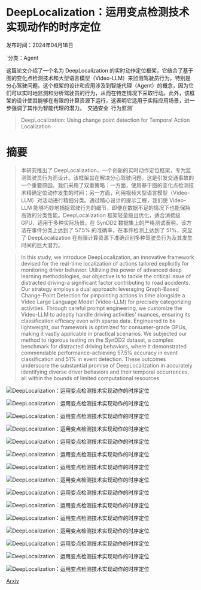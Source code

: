 # DeepLocalization：运用变点检测技术实现动作的时序定位

发布时间：2024年04月18日

`分类：Agent

这篇论文介绍了一个名为 DeepLocalization 的实时动作定位框架，它结合了基于图的变化点检测技术和大型语言模型（Video-LLM）来监测驾驶员行为，特别是分心驾驶问题。这个框架的设计和应用涉及到智能代理（Agent）的概念，因为它们可以实时地监测和分析驾驶员的行为，从而在特定情况下采取行动。此外，该框架的设计使其能够在有限的计算资源下运行，这表明它适用于实际应用场景，进一步强调了其作为智能代理的潜力。` `交通安全` `行为监测`

> DeepLocalization: Using change point detection for Temporal Action Localization

# 摘要

> 本研究推出了 DeepLocalization，一个创新的实时动作定位框架，专为监测驾驶员行为而设计。该框架旨在解决分心驾驶问题，这是引发交通事故的一个重要原因。我们采用了双重策略：一方面，使用基于图的变化点检测技术精确定位动作发生的时间；另一方面，利用视频大型语言模型（Video-LLM）对活动进行精细分类。通过精心设计的提示工程，我们使 Video-LLM 能够巧妙地捕捉驾驶行为的细节，即便在数据不足的情况下也能保持高效的分类性能。DeepLocalization 框架轻量级且优化，适合消费级 GPU，适用于多种实际场景。在 SynDD2 数据集上的严格测试表明，该方法在事件分类上达到了 57.5% 的准确率，在事件检测上达到了 51%，突显了 DeepLocalization 在有限计算资源下准确识别多种驾驶员行为及其发生时间的巨大潜力。

> In this study, we introduce DeepLocalization, an innovative framework devised for the real-time localization of actions tailored explicitly for monitoring driver behavior. Utilizing the power of advanced deep learning methodologies, our objective is to tackle the critical issue of distracted driving-a significant factor contributing to road accidents. Our strategy employs a dual approach: leveraging Graph-Based Change-Point Detection for pinpointing actions in time alongside a Video Large Language Model (Video-LLM) for precisely categorizing activities. Through careful prompt engineering, we customize the Video-LLM to adeptly handle driving activities' nuances, ensuring its classification efficacy even with sparse data. Engineered to be lightweight, our framework is optimized for consumer-grade GPUs, making it vastly applicable in practical scenarios. We subjected our method to rigorous testing on the SynDD2 dataset, a complex benchmark for distracted driving behaviors, where it demonstrated commendable performance-achieving 57.5% accuracy in event classification and 51% in event detection. These outcomes underscore the substantial promise of DeepLocalization in accurately identifying diverse driver behaviors and their temporal occurrences, all within the bounds of limited computational resources.

![DeepLocalization：运用变点检测技术实现动作的时序定位](../../../paper_images/2404.12258/x1.png)

![DeepLocalization：运用变点检测技术实现动作的时序定位](../../../paper_images/2404.12258/x2.png)

![DeepLocalization：运用变点检测技术实现动作的时序定位](../../../paper_images/2404.12258/x3.png)

![DeepLocalization：运用变点检测技术实现动作的时序定位](../../../paper_images/2404.12258/x4.png)

![DeepLocalization：运用变点检测技术实现动作的时序定位](../../../paper_images/2404.12258/x5.png)

![DeepLocalization：运用变点检测技术实现动作的时序定位](../../../paper_images/2404.12258/x6.png)

![DeepLocalization：运用变点检测技术实现动作的时序定位](../../../paper_images/2404.12258/x7.png)

![DeepLocalization：运用变点检测技术实现动作的时序定位](../../../paper_images/2404.12258/x8.png)

![DeepLocalization：运用变点检测技术实现动作的时序定位](../../../paper_images/2404.12258/x9.png)

![DeepLocalization：运用变点检测技术实现动作的时序定位](../../../paper_images/2404.12258/x10.png)

![DeepLocalization：运用变点检测技术实现动作的时序定位](../../../paper_images/2404.12258/x11.png)

![DeepLocalization：运用变点检测技术实现动作的时序定位](../../../paper_images/2404.12258/x12.png)

![DeepLocalization：运用变点检测技术实现动作的时序定位](../../../paper_images/2404.12258/x13.png)

![DeepLocalization：运用变点检测技术实现动作的时序定位](../../../paper_images/2404.12258/x14.png)

![DeepLocalization：运用变点检测技术实现动作的时序定位](../../../paper_images/2404.12258/x15.png)

[Arxiv](https://arxiv.org/abs/2404.12258)